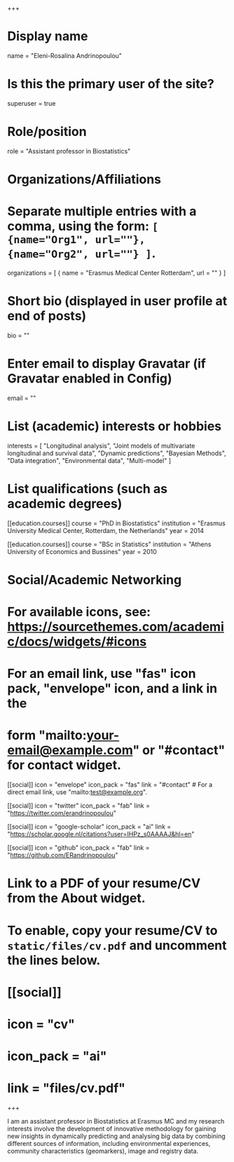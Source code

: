 +++
# Display name
name = "Eleni-Rosalina Andrinopoulou"
  
# Is this the primary user of the site?
superuser = true
  
# Role/position
role = "Assistant professor in Biostatistics"
  
# Organizations/Affiliations
#   Separate multiple entries with a comma, using the form: `[ {name="Org1", url=""}, {name="Org2", url=""} ]`.
organizations = [ { name = "Erasmus Medical Center Rotterdam", url = "" } ]
  
# Short bio (displayed in user profile at end of posts)
bio = ""
  
# Enter email to display Gravatar (if Gravatar enabled in Config)
email = ""
  
# List (academic) interests or hobbies
interests = [
    "Longitudinal analysis",
    "Joint models of multivariate longitudinal and survival data",
    "Dynamic predictions",
    "Bayesian Methods",
    "Data integration",
    "Environmental data",
    "Multi-model"
  ]
  
# List qualifications (such as academic degrees)
[[education.courses]]
  course = "PhD in Biostatistics"
  institution = "Erasmus University Medical Center, Rotterdam, the Netherlands"
  year = 2014
  
[[education.courses]]
  course = "BSc in Statistics"
  institution = "Athens University of Economics and Bussines"
  year = 2010
  
  
# Social/Academic Networking
# For available icons, see: https://sourcethemes.com/academic/docs/widgets/#icons
#   For an email link, use "fas" icon pack, "envelope" icon, and a link in the
#   form "mailto:your-email@example.com" or "#contact" for contact widget.
  
[[social]]
  icon = "envelope"
  icon_pack = "fas"
  link = "#contact"  # For a direct email link, use "mailto:test@example.org".
  
[[social]]
  icon = "twitter"
  icon_pack = "fab"
  link = "https://twitter.com/erandrinopoulou"
  
[[social]]
  icon = "google-scholar"
  icon_pack = "ai"
  link = "https://scholar.google.nl/citations?user=IHPz_s0AAAAJ&hl=en"
  
[[social]]
  icon = "github"
  icon_pack = "fab"
  link = "https://github.com/ERandrinopoulou"
  
# Link to a PDF of your resume/CV from the About widget.
# To enable, copy your resume/CV to `static/files/cv.pdf` and uncomment the lines below.
# [[social]]
#   icon = "cv"
#   icon_pack = "ai"
#   link = "files/cv.pdf"
+++

I am an assistant professor in Biostatistics at Erasmus MC and my research interests involve the development of innovative methodology for gaining new insights in dynamically predicting and analysing big data by combining different sources of information, including environmental experiences, community characteristics (geomarkers), image and registry data.